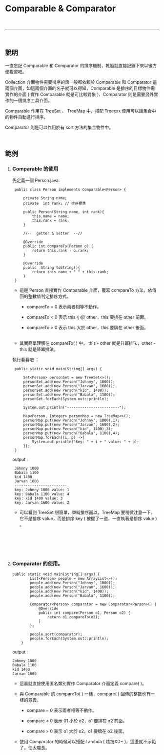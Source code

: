 # Comparable & Comparator

<br>

-------------------------------

<br>

## 說明

一直忘記 Comparable 和 Comparator 的排序機制，乾脆就直接記錄下來以後方便複習吧。

Collection 介面物件需要排序的話一般都依賴於 Comparable 和 Comparator 這兩個介面，如這兩個介面的名子就可以得知，Comparable 是排序的目標物件需實作的介面 ( 實作 Comparable 就是可比較對象 )，Comparator 則是需要另外實作的一個排序工具介面。

Comparable 作用在 TreeSet 、 TreeMap 中，搭配 Treexxx 使用可以讓集合中的物件自動進行排序。

Comparator 則是可以作用於有 sort 方法的集合物件中。

<br>

## 範例

1. ### Comparable 的使用

    先定義一個 Person.java:

        public class Person implements Comparable<Person> {

            private String name;
            private  int rank; // 排序標準

            public Person(String name, int rank){
                this.name = name;
                this.rank = rank;
            }

            //--  getter & setter  --//

            @Override
            public int compareTo(Person o) {
                return this.rank - o.rank;
            }

            @Override
            public  String toString(){
                return this.name + " " + this.rank;
            }
        }

    * 這邊 Person 直接實作 Comparable 介面，覆寫 compareTo 方法，依傳回的整數值判定排序方式。

        * compareTo = 0  表示兩者相等不動作。

        * compareTo < 0 表示 this 小於 other，this 要排在 other 前面。

        * compareTo > 0 表示 this 大於 other，this 要牌在 other 後面。

    <br>    

    * 其實簡單理解在 compareTo( ) 中， this - other 就是升冪排法，other - this 就是降冪排法。

    執行看看吧 ：

        public static void main(String[] args) {

            Set<Person> personSet = new TreeSet<>();
            personSet.add(new Person("Johnny", 1000));
            personSet.add(new Person("Jarvan", 1600));
            personSet.add(new Person("kid", 1400));
            personSet.add(new Person("Babala", 1100));
            personSet.forEach(System.out::println);

            System.out.println("------------------------");

            Map<Person, Integer> personMap = new TreeMap<>();
            personMap.put(new Person("Johnny", 1000),1);
            personMap.put(new Person("Jarvan", 1600),2);
            personMap.put(new Person("kid", 1400),3);
            personMap.put(new Person("Babala", 1100),4);
            personMap.forEach((i, p) ->{
                System.out.println("key: " + i + " value: " + p);
            });
        }

    output :

        Johnny 1000
        Babala 1100
        kid 1400
        Jarvan 1600
        ------------------------
        key: Johnny 1000 value: 1
        key: Babala 1100 value: 4
        key: kid 1400 value: 3  
        key: Jarvan 1600 value: 2

    * 可以看到 TreeSet 很簡單，單純排序而以。TreeMap 要稍微注意一下，它不是排序 value，而是排序 key ( 被擺了一道，一直執著是排序 value ) 。

<br>
<br>
<br>
<br>

 2. ### Comparator 的使用。

        public static void main(String[] args) {
                List<Person> people = new ArrayList<>();
                people.add(new Person("Johnny", 1000));
                people.add(new Person("Jarvan", 1600));
                people.add(new Person("kid", 1400));
                people.add(new Person("Babala", 1100));

                Comparator<Person> comparator = new Comparator<Person>() {
                    @Override
                    public int compare(Person o1, Person o2) {
                        return o1.compareTo(o2);
                    }
                };

                people.sort(comparator);
                people.forEach(System.out::println);
            }

    output :

        Johnny 1000
        Babala 1100
        kid 1400
        Jarvan 1600

    * 這裏就直接使用匿名類別實作 Comparator 介面定義 compare( )。

    * 與 Comparable 的 compareTo( ) 一樣，compare( ) 回傳的整數也有一樣的意義。

        * compare = 0  表示兩者相等不動作。

        * compare < 0 表示 01 小於 o2，o1 要排在 o2 前面。

        * compare > 0 表示 o1 大於 o2，o1 要牌在 o2 後面。

    * 使用 Comparator 的時候可以搭配 Lambda ( 炫技XD~ )，這邊就不示範了，怕太隴長。